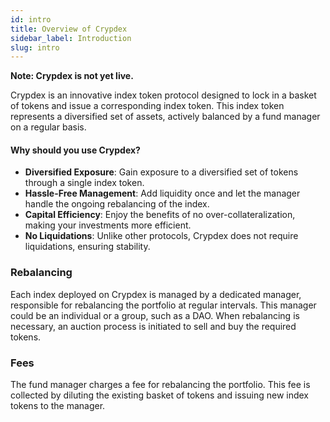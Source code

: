 ```yaml
---
id: intro
title: Overview of Crypdex
sidebar_label: Introduction
slug: intro
---
```


**Note: Crypdex is not yet live.**

Crypdex is an innovative index token protocol designed to lock in a basket of tokens and issue a corresponding index token. This index token represents a diversified set of assets, actively balanced by a fund manager on a regular basis.

#### Why should you use Crypdex?
- **Diversified Exposure**: Gain exposure to a diversified set of tokens through a single index token.
- **Hassle-Free Management**: Add liquidity once and let the manager handle the ongoing rebalancing of the index.
- **Capital Efficiency**: Enjoy the benefits of no over-collateralization, making your investments more efficient.
- **No Liquidations**: Unlike other protocols, Crypdex does not require liquidations, ensuring stability.


### Rebalancing
 Each index deployed on Crypdex is managed by a dedicated manager, responsible for rebalancing the portfolio at regular intervals. This manager could be an individual or a group, such as a DAO. When rebalancing is necessary, an auction process is initiated to sell and buy the required tokens.
 

### Fees
The fund manager charges a fee for rebalancing the portfolio. This fee is collected by diluting the existing basket of tokens and issuing new index tokens to the manager.